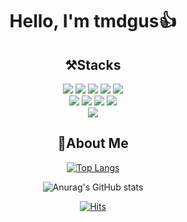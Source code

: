 
<div align="center">
  
# Hello, I'm tmdgus👍
 

  
 ## ⚒️Stacks
<p >
  <img src="https://img.shields.io/badge/HTML5-E34F26?style=flat-square&logo=HTML5&logoColor=white"/>
  <img src="https://img.shields.io/badge/CSS3-1572B6?style=flat-square&logo=CSS3&logoColor=white"/>
  <img src="https://img.shields.io/badge/Sass-CC6699?style=flat-square&logo=Sass&logoColor=white"/>
  <img src="https://img.shields.io/badge/PostCSS-DD3A0A?style=flat-square&logo=PostCSS&logoColor=white"/>
  <img src="https://img.shields.io/badge/Tailwind CSS-06B6D4?style=flat-square&logo=Tailwind CSS&logoColor=white"/>
    <br>
  <img src="https://img.shields.io/badge/JavaScript-F7DF1E?style=flat-square&logo=JavaScript&logoColor=white"/>
  <img src="https://img.shields.io/badge/TypeScript-3178C6?style=flat-square&logo=TypeScript&logoColor=white"/>
  <img src="https://img.shields.io/badge/React-61DAFB?style=flat-square&logo=React&logoColor=white"/> 
  <img src="https://img.shields.io/badge/Next.js-000000?style=flat-square&logo=Next.js&logoColor=white"/>

 <br>
  <img src="https://img.shields.io/badge/Git-F05032?style=flat-square&logo=Git&logoColor=white"/>

 </P>


## 💖About Me
  
  <p >  
 
  
  
   
</p>

  <P>  
 



</P>



[![Top Langs](https://github-readme-stats.vercel.app/api/top-langs/?username=tmdgus95&langs_count=8)](https://github.com/tmdgus95/github-readme-stats)


![Anurag's GitHub stats](https://github-readme-stats.vercel.app/api?username=tmdgus95&show_icons=true&theme=radical)



[![Hits](https://hits.seeyoufarm.com/api/count/incr/badge.svg?url=https%3A%2F%2Fgithub.com%2Ftmdgus95&count_bg=%2379C83D&title_bg=%23555555&icon=&icon_color=%23E7E7E7&title=hits&edge_flat=false)](https://hits.seeyoufarm.com)

</div>


